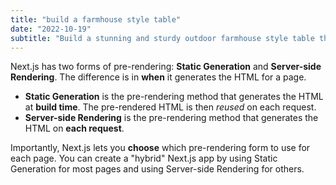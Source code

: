 ```yaml
---
title: "build a farmhouse style table"
date: "2022-10-19"
subtitle: "Build a stunning and sturdy outdoor farmhouse style table that will last. We know everyone and every space is unique, so our plans are customizable for both your skill level and the size of table you are looking."
---
```


Next.js has two forms of pre-rendering: **Static Generation** and **Server-side Rendering**. The difference is in **when** it generates the HTML for a page.

- **Static Generation** is the pre-rendering method that generates the HTML at **build time**. The pre-rendered HTML is then _reused_ on each request.
- **Server-side Rendering** is the pre-rendering method that generates the HTML on **each request**.

Importantly, Next.js lets you **choose** which pre-rendering form to use for each page. You can create a "hybrid" Next.js app by using Static Generation for most pages and using Server-side Rendering for others.